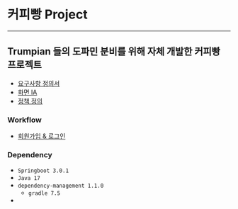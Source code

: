 # 커피빵 Project 

-- -- 

## Trumpian 들의 도파민 분비를 위해 자체 개발한 커피빵 프로젝트

* [요구사항 정의서](https://docs.google.com/spreadsheets/d/1BjN0ik8S7_gOX3ySi9SNmVSA37P5izAAJ7aXGCdpdH4/edit#gid=0)
* [화면 IA](https://www.figma.com/file/ERJH9DzZDT3HgHP2lG66vq/%EC%BB%A4%ED%94%BC%EB%B9%B5%ED%94%84%EB%A1%9C%EC%A0%9D%ED%8A%B8)
* [정책 정의](https://docs.google.com/spreadsheets/d/1BjN0ik8S7_gOX3ySi9SNmVSA37P5izAAJ7aXGCdpdH4/edit#gid=591315160)

### Workflow

* [회원가입 & 로그인](https://app.diagrams.net/#G1dRT3Xl0WjLnbiiGZ7QNFZah945EFM7Sn)

### Dependency

* `Springboot 3.0.1`
* `Java 17`
* `dependency-management 1.1.0`
  * `gradle 7.5`
* 
